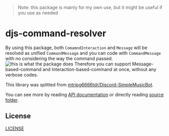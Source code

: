 > Note: this package is mainly for my own use, but it might be useful if you use as needed  
# djs-command-resolver
By using this package, both `ComamndInteraction` and `Message` will be resolved as unified `CommandMessage` and you can code with `CommandMessage` with no considering the way the command passed.  
 ![this is what the package does](https://user-images.githubusercontent.com/56076195/157648893-e409de75-4c97-423f-8095-ddeeaca2bf21.png)
Therefore you can support Message-based-command and Interaction-based-command at once, without any verbose codes.  
  
This library was splitted from [mtripg6666tdr/Discord-SimpleMusicBot](https://github.com/mtripg6666tdr/Discord-SimpleMusicBot).  
  
You can see more by reading [API documentation](https://mtripg6666tdr.github.io/djs-command-resolver/) or directly reading [source folder](src/).  

## License
[LICENSE](LICENSE)
